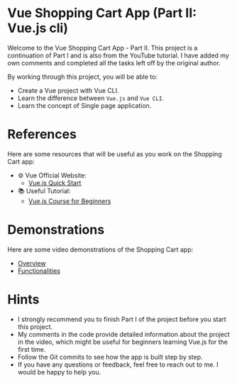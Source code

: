 # Vue Shopping Cart App (Part II: Vue.js cli)

Welcome to the Vue Shopping Cart App - Part II. This project is a continuation of Part I and is also from the YouTube tutorial. I have added my own comments and completed all the tasks left off by the original author.

By working through this project, you will be able to:

- Create a Vue project with Vue CLI.
- Learn the difference between `Vue.js` and `Vue CLI`.
- Learn the concept of Single page application.

# References

Here are some resources that will be useful as you work on the Shopping Cart app:

- ⚙️ Vue Official Website:
    - [Vue.js Quick Start](https://vuejs.org/guide/quick-start.html)
- 📚 Useful Tutorial:
    - [Vue.js Course for Beginners](https://www.youtube.com/watch?v=FXpIoQ_rT_c&t=8780s)

# Demonstrations

Here are some video demonstrations of the Shopping Cart app:

* [Overview](https://drive.google.com/file/d/1cOXCZn9deXOXbUoU8me3zMtrOSNGQAHt/view?usp=share_link)
* [Functionalities](https://drive.google.com/file/d/145r6rN33buWOudFVlE6WoFZkPcQjQ0ly/view?usp=share_link)

# Hints

- I strongly recommend you to finish Part I of the project before you start this project.
- My comments in the code provide detailed information about the project in the video, which might be useful for beginners learning Vue.js for the first time.
- Follow the Git commits to see how the app is built step by step.
- If you have any questions or feedback, feel free to reach out to me. I would be happy to help you.

